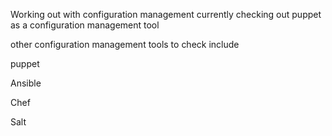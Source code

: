 Working out with configuration management
currently checking out puppet as a configuration 
management tool

other configuration management tools to check include

puppet

Ansible

Chef

Salt
